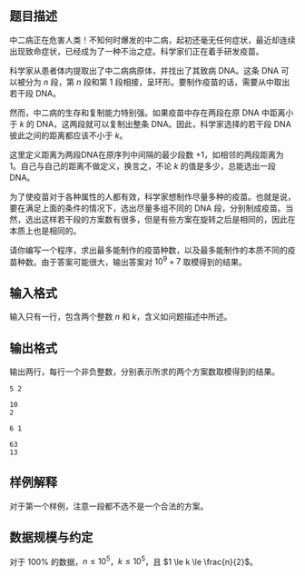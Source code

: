 ## 题目描述

中二病正在危害人类！不知何时爆发的中二病，起初还毫无任何症状，最近却连续出现致命症状，已经成为了一种不治之症。科学家们正在着手研发疫苗。

科学家从患者体内提取出了中二病病原体，并找出了其致病 DNA。这条 DNA 可以被分为 $n$ 段，第 $n$ 段和第 $1$ 段相接，呈环形。要制作疫苗的话，需要从中取出若干段 DNA。

然而，中二病的生存和复制能力特别强。如果疫苗中存在两段在原 DNA 中距离小于 $k$ 的 DNA，这两段就可以复制出整条 DNA。因此，科学家选择的若干段 DNA 彼此之间的距离都应该不小于 $k$。

这里定义距离为两段DNA在原序列中间隔的最少段数 $+1$，如相邻的两段距离为 $1$。自己与自己的距离不做定义，换言之，不论 $k$ 的值是多少，总能选出一段 DNA。

为了使疫苗对于各种属性的人都有效，科学家想制作尽量多种的疫苗。也就是说，要在满足上面的条件的情况下，选出尽量多组不同的 DNA 段，分别制成疫苗。当然，选出这样若干段的方案数有很多，但是有些方案在旋转之后是相同的，因此在本质上也是相同的。

请你编写一个程序，求出最多能制作的疫苗种数，以及最多能制作的本质不同的疫苗种数。由于答案可能很大，输出答案对 $10^9+7$ 取模得到的结果。


## 输入格式

输入只有一行，包含两个整数 $n$ 和 $k$，含义如问题描述中所述。

## 输出格式

输出两行，每行一个非负整数，分别表示所求的两个方案数取模得到的结果。

```input1
5 2
```

```output1
10
2
```

```input2
6 1
```

```output2
63
13
```

## 样例解释

对于第一个样例，注意一段都不选不是一个合法的方案。

## 数据规模与约定

对于 $100\%$ 的数据，$n \le 10^5$，$k \le 10^5$，且 $1 \le k \le \frac{n}{2}$。

